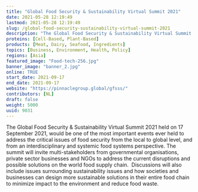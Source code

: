 ```yaml
---
title: "Global Food Security & Sustainability Virtual Summit 2021"
date: 2021-05-28 12:19:49
lastmod: 2021-05-28 12:19:49
slug: /global-food-security-sustainability-virtual-summit-2021
description: "The Global Food Security & Sustainability Virtual Summit 2021 held on 17 September 2021, would be one of the most important events ever held to address the critical issues of food security from the local to global level, and from an interdisciplinary and systemic food systems perspective."
proteins: [Cell-Based, Plant-Based]
products: [Meat, Dairy, Seafood, Ingredients]
topics: [Business, Environment, Health, Policy]
regions: [Asia]
featured_image: "Food-tech-256.jpg"
banner_image: "banner_2.jpg"
online: TRUE
start_date: 2021-09-17
end_date: 2021-09-17
website: "https://pinnaclegroup.global/gfsss/"
contributors: [NL]
draft: false
weight: 5000
uuid: 9031
---
```

<p>The Global Food Security & Sustainability Virtual Summit 2021 held on 17 September 2021, would be one of the most important events ever held to address the critical issues of food security from the local to global level, and from an interdisciplinary and systemic food systems perspective. The summit will invite multi-stakeholders from governmental organisations, private sector businesses and NGOs to address the current disruptions and possible solutions on the world food supply chain.  Discussions will also include issues surrounding sustainability issues and how societies and businesses can design more sustainable solutions in their entire food chain to minimize impact to the environment and reduce food waste. </p>
